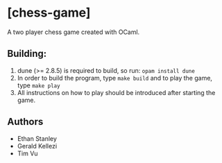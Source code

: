 # [chess-game]
A two player chess game created with OCaml.

## Building: 
1. dune (>= 2.8.5) is required to build, so run: `opam install dune`
2. In order to build the program, type `make build` and to play the game, type `make play`
3. All instructions on how to play should be introduced after starting the game. 

## Authors
* Ethan Stanley
* Gerald Kellezi
* Tim Vu
